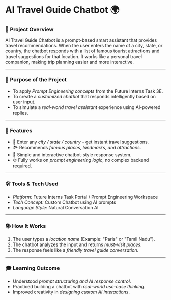 # AI Travel Guide Chatbot 🌍

### 📌 Project Overview
AI Travel Guide Chatbot is a prompt-based smart assistant that provides travel recommendations. When the user enters the name of a city, state, or country, the chatbot responds with a list of famous tourist attractions and travel suggestions for that location. It works like a personal travel companion, making trip planning easier and more interactive.

---

### 🎯 Purpose of the Project
- To apply *Prompt Engineering concepts* from the Future Interns Task 3E.
- To create a *customized chatbot* that responds intelligently based on user input.
- To simulate a *real-world travel assistant* experience using AI-powered replies.

---

### 🚀 Features
- 🧭 Enter any *city / state / country* – get instant travel suggestions.
- 🏞 Recommends *famous places, landmarks, and attractions*.
- 💬 Simple and interactive chatbot-style response system.
- ⚙ Fully works on *prompt engineering logic*, no complex backend required.

---

### 🛠 Tools & Tech Used
- *Platform:* Future Interns Task Portal / Prompt Engineering Workspace
- *Tech Concept:* Custom Chatbot using AI prompts
- *Language Style:* Natural Conversation AI

---

### 📚 How It Works
1. The user types a *location name* (Example: "Paris" or "Tamil Nadu").
2. The chatbot analyzes the input and returns *must-visit places*.
3. The response feels like a *friendly travel guide conversation*.

---

### 🎓 Learning Outcome
- Understood *prompt structuring and AI response control*.
- Practiced building a chatbot with *real-world use-case thinking*.
- Improved creativity in *designing custom AI interactions*.

